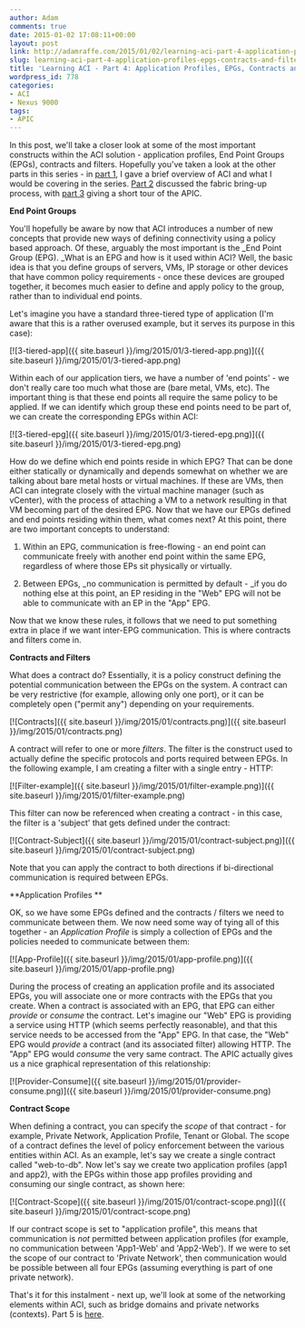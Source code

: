 ```yaml
---
author: Adam
comments: true
date: 2015-01-02 17:08:11+00:00
layout: post
link: http://adamraffe.com/2015/01/02/learning-aci-part-4-application-profiles-epgs-contracts-and-filters/
slug: learning-aci-part-4-application-profiles-epgs-contracts-and-filters
title: 'Learning ACI - Part 4: Application Profiles, EPGs, Contracts and Filters'
wordpress_id: 778
categories:
- ACI
- Nexus 9000
tags:
- APIC
---
```


In this post, we'll take a closer look at some of the most important constructs within the ACI solution - application profiles, End Point Groups (EPGs), contracts and filters. Hopefully you've taken a look at the other parts in this series - in [part 1](http://adamraffe.com/2014/12/03/learning-aci-part-1-overview/), I gave a brief overview of ACI and what I would be covering in the series. [Part 2](http://adamraffe.com/2014/12/03/learning-aci-part-2-bringing-up-a-fabric/) discussed the fabric bring-up process, with [part 3](http://adamraffe.com/2014/12/03/learning-aci-part-3-getting-familiar-with-the-apic/) giving a short tour of the APIC.<!-- more -->

**End Point Groups**

You'll hopefully be aware by now that ACI introduces a number of new concepts that provide new ways of defining connectivity using a policy based approach. Of these, arguably the most important is the _End Point Group (EPG). _What is an EPG and how is it used within ACI? Well, the basic idea is that you define groups of servers, VMs, IP storage or other devices that have common policy requirements - once these devices are grouped together, it becomes much easier to define and apply policy to the group, rather than to individual end points.

Let's imagine you have a standard three-tiered type of application (I'm aware that this is a rather overused example, but it serves its purpose in this case):

[![3-tiered-app]({{ site.baseurl }}/img/2015/01/3-tiered-app.png)]({{ site.baseurl }}/img/2015/01/3-tiered-app.png)

Within each of our application tiers, we have a number of 'end points' - we don't really care too much what those are (bare metal, VMs, etc). The important thing is that these end points all require the same policy to be applied. If we can identify which group these end points need to be part of, we can create the corresponding EPGs within ACI:

[![3-tiered-epg]({{ site.baseurl }}/img/2015/01/3-tiered-epg.png)]({{ site.baseurl }}/img/2015/01/3-tiered-epg.png)

How do we define which end points reside in which EPG? That can be done either statically or dynamically and depends somewhat on whether we are talking about bare metal hosts or virtual machines. If these are VMs, then ACI can integrate closely with the virtual machine manager (such as vCenter), with the process of attaching a VM to a network resulting in that VM becoming part of the desired EPG. Now that we have our EPGs defined and end points residing within them, what comes next? At this point, there are two important concepts to understand:

1) Within an EPG, communication is free-flowing - an end point can communicate freely with another end point within the same EPG, regardless of where those EPs sit physically or virtually.

2) Between EPGs, _no communication is permitted by default - _if you do nothing else at this point, an EP residing in the "Web" EPG will not be able to communicate with an EP in the "App" EPG.

Now that we know these rules, it follows that we need to put something extra in place if we want inter-EPG communication. This is where contracts and filters come in.

**Contracts and Filters**

What does a contract do? Essentially, it is a policy construct defining the potential communication between the EPGs on the system. A contract can be very restrictive (for example, allowing only one port), or it can be completely open ("permit any") depending on your requirements.

[![Contracts]({{ site.baseurl }}/img/2015/01/contracts.png)]({{ site.baseurl }}/img/2015/01/contracts.png)

A contract will refer to one or more _filters_. The filter is the construct used to actually define the specific protocols and ports required between EPGs. In the following example, I am creating a filter with a single entry - HTTP:

[![Filter-example]({{ site.baseurl }}/img/2015/01/filter-example.png)]({{ site.baseurl }}/img/2015/01/filter-example.png)

This filter can now be referenced when creating a contract - in this case, the filter is a 'subject' that gets defined under the contract:

[![Contract-Subject]({{ site.baseurl }}/img/2015/01/contract-subject.png)]({{ site.baseurl }}/img/2015/01/contract-subject.png)

Note that you can apply the contract to both directions if bi-directional communication is required between EPGs.

**Application Profiles
**

OK, so we have some EPGs defined and the contracts / filters we need to communicate between them. We now need some way of tying all of this together - an _Application Profile_ is simply a collection of EPGs and the policies needed to communicate between them:

[![App-Profile]({{ site.baseurl }}/img/2015/01/app-profile.png)]({{ site.baseurl }}/img/2015/01/app-profile.png)

During the process of creating an application profile and its associated EPGs, you will associate one or more contracts with the EPGs that you create. When a contract is associated with an EPG, that EPG can either _provide_ or _consume_ the contract. Let's imagine our "Web" EPG is providing a service using HTTP (which seems perfectly reasonable), and that this service needs to be accessed from the "App" EPG. In that case, the "Web" EPG would _provide_ a contract (and its associated filter) allowing HTTP. The "App" EPG would _consume_ the very same contract. The APIC actually gives us a nice graphical representation of this relationship:

[![Provider-Consume]({{ site.baseurl }}/img/2015/01/provider-consume.png)]({{ site.baseurl }}/img/2015/01/provider-consume.png)

**Contract Scope**

When defining a contract, you can specify the _scope_ of that contract - for example, Private Network, Application Profile, Tenant or Global. The scope of a contract defines the level of policy enforcement between the various entities within ACI. As an example, let's say we create a single contract called "web-to-db". Now let's say we create two application profiles (app1 and app2), with the EPGs within those app profiles providing and consuming our single contract, as shown here:

[![Contract-Scope]({{ site.baseurl }}/img/2015/01/contract-scope.png)]({{ site.baseurl }}/img/2015/01/contract-scope.png)

If our contract scope is set to "application profile", this means that communication is _not_ permitted between application profiles (for example, no communication between 'App1-Web' and 'App2-Web'). If we were to set the scope of our contract to 'Private Network', then communication would be possible between all four EPGs (assuming everything is part of one private network).

That's it for this instalment - next up, we'll look at some of the networking elements within ACI, such as bridge domains and private networks (contexts). Part 5 is [here](http://adamraffe.com/2015/01/06/learning-aci-part-5-private-networks-bridge-domains-and-subnets/).
